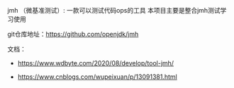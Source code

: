 jmh （微基准测试）: 一款可以测试代码ops的工具
本项目主要是整合jmh测试学习使用

git仓库地址：https://github.com/openjdk/jmh

文档：
- https://www.wdbyte.com/2020/08/develop/tool-jmh/

- https://www.cnblogs.com/wupeixuan/p/13091381.html


